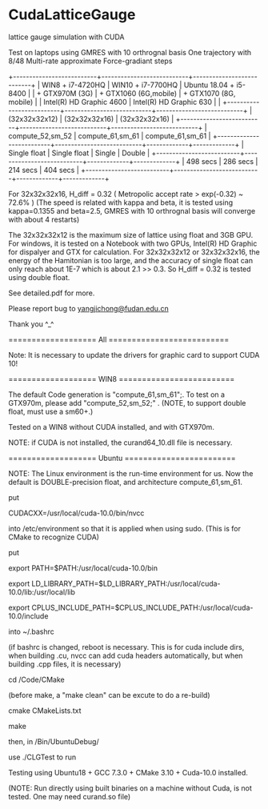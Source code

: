 # CudaLatticeGauge

lattice gauge simulation with CUDA

Test on laptops using GMRES with 10 orthrognal basis
One trajectory with 8/48 Multi-rate approximate Force-gradiant steps

+--------------------------+---------------------------+---------------------------+
| WIN8 + i7-4720HQ         | WIN10  + i7-7700HQ        |   Ubuntu 18.04 + i5-8400  |
| + GTX970M (3G)           | + GTX1060 (6G,mobile)     |   + GTX1070 (8G, mobile)  |
| Intel(R) HD Graphic 4600 | Intel(R) HD Graphic 630   |                           |
+--------------------------+---------------------------+---------------------------+
|       (32x32x32x12)      |      (32x32x32x16)        |      (32x32x32x16)        |
+--------------------------+---------------------------+---------------------------+
|      compute_52,sm_52    |     compute_61,sm_61      |     compute_61,sm_61      |
+--------------------------+---------------------------+-------------+-------------+
|      Single float        |        Single float       |    Single   |   Double    |
+--------------------------+---------------------------+-------------+-------------+
|         498 secs         |         286 secs          |    214 secs |   404 secs  |
+--------------------------+---------------------------+-------------+-------------+

For 32x32x32x16, H_diff = 0.32 ( Metropolic accept rate > exp(-0.32) ~ 72.6% )
(The speed is related with kappa and beta, it is tested using kappa=0.1355 and beta=2.5, 
GMRES with 10 orthrognal basis will converge with about 4 restarts)

The 32x32x32x12 is the maximum size of lattice using float and 3GB GPU.
For windows, it is tested on a Notebook with two GPUs, Intel(R) HD Graphic for dispalyer and GTX for calculation.
For 32x32x32x12 or 32x32x32x16, the energy of the Hamitonian is too large, 
and the accuracy of single float can only reach about 1E-7 which is about 2.1 >> 0.3.
So H_diff = 0.32 is tested using double float.

See detailed.pdf for more.

Please report bug to yangjichong@fudan.edu.cn

Thank you ^_^

=================== All ==========================

Note: It is necessary to update the drivers for graphic card to support CUDA 10!

=================== WIN8 =========================

The default Code generation is "compute_61,sm_61";. To test on a GTX970m, please add "compute_52,sm_52;" . (NOTE, to support double float, must use a sm60+.)

Tested on a WIN8 without CUDA installed, and with GTX970m.

NOTE: if CUDA is not installed, the curand64_10.dll file is necessary.

=================== Ubuntu ========================

NOTE: The Linux environment is the run-time environment for us. 
Now the default is DOUBLE-precision float, and architecture compute_61,sm_61.

put

CUDACXX=/usr/local/cuda-10.0/bin/nvcc

into /etc/environment so that it is applied when using sudo. (This is for CMake to recognize CUDA)

put

export PATH=$PATH:/usr/local/cuda-10.0/bin

export LD_LIBRARY_PATH=$LD_LIBRARY_PATH:/usr/local/cuda-10.0/lib:/usr/local/lib

export CPLUS_INCLUDE_PATH=$CPLUS_INCLUDE_PATH:/usr/local/cuda-10.0/include

into ~/.bashrc

(if bashrc is changed, reboot is necessary. This is for cuda include dirs, when building .cu, nvcc can add cuda headers automatically, but when building .cpp files, it is necessary)

cd /Code/CMake

(before make, a "make clean" can be excute to do a re-build)

cmake CMakeLists.txt

make

then, in /Bin/UbuntuDebug/

use ./CLGTest to run

Testing using Ubuntu18 + GCC 7.3.0 + CMake 3.10 + Cuda-10.0 installed.

(NOTE: Run directly using built binaries on a machine without Cuda, is not tested. One may need curand.so file)

